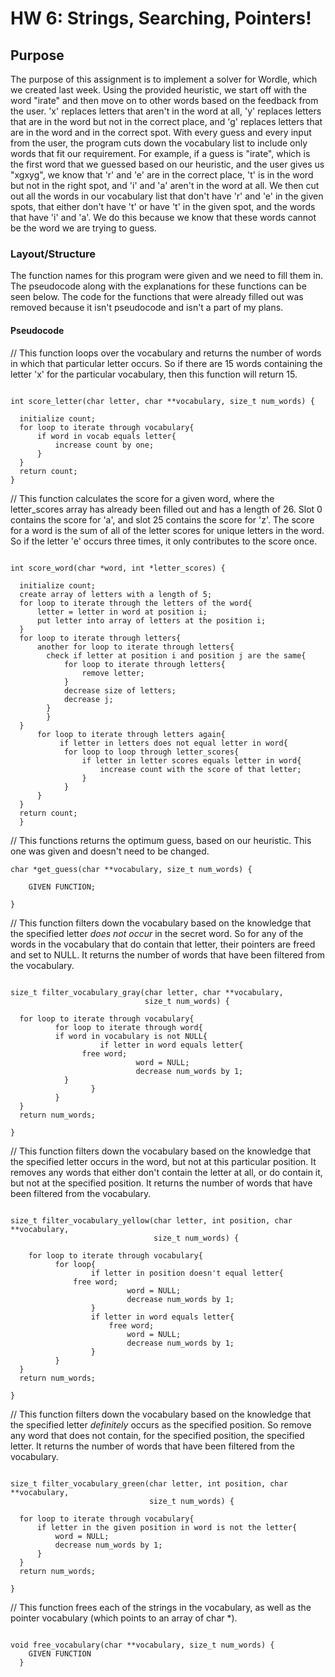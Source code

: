# HW 6: Strings, Searching, Pointers!

## Purpose

The purpose of this assignment is to implement a solver for Wordle, which we created last week. Using the provided heuristic, we start off with the word "irate" and then move on to other words based on the feedback from the user. 'x' replaces letters that aren't in the word at all, 'y' replaces letters that are in the word but not in the correct place, and 'g' replaces letters that are in the word and in the correct spot. With every guess and every input from the user, the program cuts down the vocabulary list to include only words that fit our requirement. For example, if a guess is "irate", which is the first word that we guessed based on our heuristic, and the user gives us "xgxyg", we know that 'r' and 'e' are in the correct place, 't' is in the word but not in the right spot, and 'i' and 'a' aren't in the word at all. We then cut out all the words in our vocabulary list that don't have 'r' and 'e' in the given spots, that either don't have 't' or have 't' in the given spot, and the words that have 'i' and 'a'. We do this because we know that these words cannot be the word we are trying to guess.

### Layout/Structure

The function names for this program were given and we need to fill them in. The pseudocode along with the explanations for these functions can be seen below. The code for the functions that were already filled out was removed because it isn't pseudocode and isn't a part of my plans.

#### Pseudocode


// This function loops over the vocabulary and returns the number of words in which that particular letter occurs. So if there are 15 words containing the letter 'x' for the particular vocabulary, then this function will return 15.

```

int score_letter(char letter, char **vocabulary, size_t num_words) {

  initialize count;
  for loop to iterate through vocabulary{
	  if word in vocab equals letter{
		  increase count by one;
	  }
  }
  return count;
}

```

// This function calculates the score for a given word, where the letter_scores array has already been filled out and has a length of 26. Slot 0 contains the score for 'a', and slot 25 contains the score for 'z'. The score for a word is the sum of all of the letter scores for unique letters in the word. So if the letter 'e' occurs three times, it only contributes to the score once.

```

int score_word(char *word, int *letter_scores) {

  initialize count;
  create array of letters with a length of 5;
  for loop to iterate through the letters of the word{
	  letter = letter in word at position i;
	  put letter into array of letters at the position i;
  }
  for loop to iterate through letters{
	  another for loop to iterate through letters{
	  	check if letter at position i and position j are the same{
			for loop to iterate through letters{
				remove letter;
			}
			decrease size of letters;
			decrease j;
		}
		}
  }
	  for loop to iterate through letters again{
		   if letter in letters does not equal letter in word{
			for loop to loop through letter_scores{
				if letter in letter scores equals letter in word{
					increase count with the score of that letter;
				}	
			}
	  }
  }
  return count;
  }

```

// This functions returns the optimum guess, based on our heuristic. This one was given and doesn't need to be changed.

```
char *get_guess(char **vocabulary, size_t num_words) {
	
	GIVEN FUNCTION;

}

```

// This function filters down the vocabulary based on the knowledge that the specified letter *does not occur* in the secret word. So for any of the words in the vocabulary that do contain that letter, their pointers are freed and set to NULL. It returns the number of words that have been filtered from the vocabulary.

```
	
size_t filter_vocabulary_gray(char letter, char **vocabulary,
                              size_t num_words) {

  for loop to iterate through vocabulary{
          for loop to iterate through word{
		  if word in vocabulary is not NULL{
                  	if letter in word equals letter{
				free word;
                         	word = NULL;
                          	decrease num_words by 1;
			}
                  }
          }
  }
  return num_words;

}

```

// This function filters down the vocabulary based on the knowledge that the specified letter occurs in the word, but not at this particular position. It removes any words that either don't contain the letter at all, or do contain it, but not at the specified position. It returns the number of words that have been filtered from the vocabulary.

```

size_t filter_vocabulary_yellow(char letter, int position, char **vocabulary,
                                size_t num_words) {

    for loop to iterate through vocabulary{
          for loop{
                  if letter in position doesn't equal letter{
			  free word;
                          word = NULL;
                          decrease num_words by 1;
                  }
                  if letter in word equals letter{
                  	  free word;
                          word = NULL;
                          decrease num_words by 1;
                  }
          }
  }
  return num_words;

}

```

// This function filters down the vocabulary based on the knowledge that the specified letter *definitely* occurs as the specified position. So remove any word that does not contain, for the specified position, the specified letter. It returns the number of words that have been filtered from the vocabulary.

```

size_t filter_vocabulary_green(char letter, int position, char **vocabulary,
                               size_t num_words) {

  for loop to iterate through vocabulary{
	  if letter in the given position in word is not the letter{
		  word = NULL;
		  decrease num_words by 1; 
	  }
  }      				
  return num_words;

}

```

// This function frees each of the strings in the vocabulary, as well as the pointer vocabulary (which points to an array of char *).

```

void free_vocabulary(char **vocabulary, size_t num_words) {
	GIVEN FUNCTION
  }
